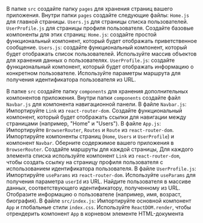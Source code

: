 В папке `src` создайте папку `pages` для хранения страниц вашего приложения.
Внутри папки `pages` создайте следующие файлы:
`Home.js` для главной страницы.
`Users.js` для страницы списка пользователей.
`UserProfile.js` для страницы профиля пользователя.
Создайте базовые компоненты для этих страниц:
`Home.js`: создайте простой функциональный компонент, который будет отображать приветственное сообщение.
`Users.js`: создайте функциональный компонент, который будет отображать список пользователей. Используйте массив объектов для хранения данных о пользователях.
`UserProfile.js`: создайте функциональный компонент, который будет отображать информацию о конкретном пользователе. Используйте параметры маршрута для получения идентификатора пользователя из URL.

В папке `src` создайте папку `components` для хранения дополнительных компонентов приложения.
Внутри папки `components` создайте файл `Navbar.js` для компонента навигационной панели.
В файле `Navbar.js`:
Импортируйте `Link` из `react-router-dom`.
Создайте функциональный компонент, который будет отображать ссылки для навигации между страницами (например, "Home" и "Users").
В файле `App.js`:
Импортируйте `BrowserRouter`, `Routes` и `Route` из `react-router-dom`.
Импортируйте компоненты страниц (`Home`, `Users` и `UserProfile`) и компонент `Navbar`.
Оберните содержимое вашего приложения в `BrowserRouter`.
Создайте маршруты для каждой страницы, 
Для каждого элемента списка используйте компонент `Link` из `react-router-dom`, чтобы создать ссылку на страницу профиля пользователя с использованием идентификатора пользователя.
В файле `UserProfile.js`:
Импортируйте `useParams` из `react-router-dom`.
Используйте `useParams` для получения параметра `userId` из URL.
Найдите пользователя в массиве данных, соответствующего идентификатору, полученному из URL.
Отобразите информацию о пользователе (например, имя, возраст, биография).
В файле `src/index.js`:
Импортируйте основной компонент `App` и глобальные стили `index.css`.
Используйте `ReactDOM.render`, чтобы отрендерить компонент `App` в корневом элементе HTML-документа 